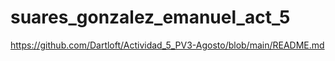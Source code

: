 # suares_gonzalez_emanuel_act_5
 
https://github.com/Dartloft/Actividad_5_PV3-Agosto/blob/main/README.md
